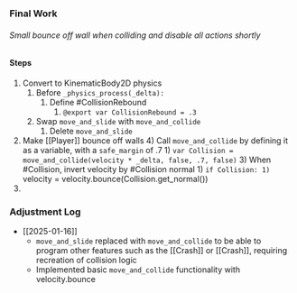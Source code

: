 ### Final Work
###### Small bounce off wall when colliding and disable all actions shortly

#### Steps
1) Convert to KinematicBody2D physics
	1) Before `_physics_process(_delta):`
		1) Define #CollisionRebound
			1) `@export var CollisionRebound = .3`
	2) Swap `move_and_slide` with `move_and_collide`
		1) Delete `move_and_slide`
2) Make [[Player]] bounce off walls
	4) Call `move_and_collide` by defining it as a variable, with a `safe_margin` of .7
			1) `var Collision = move_and_collide(velocity * _delta, false, .7, false)`
		3) When #Collision, invert velocity by #Collision normal
			1) `if Collision:
				1) `velocity = velocity.bounce(Collision.get_normal())
3) 

### Adjustment Log
- [[2025-01-16]]
	- `move_and_slide` replaced with `move_and_collide` to be able to program other features such as the [[Crash]] or [[Crash]], requiring recreation of collision logic
	- Implemented basic `move_and_collide` functionality with velocity.bounce
	 